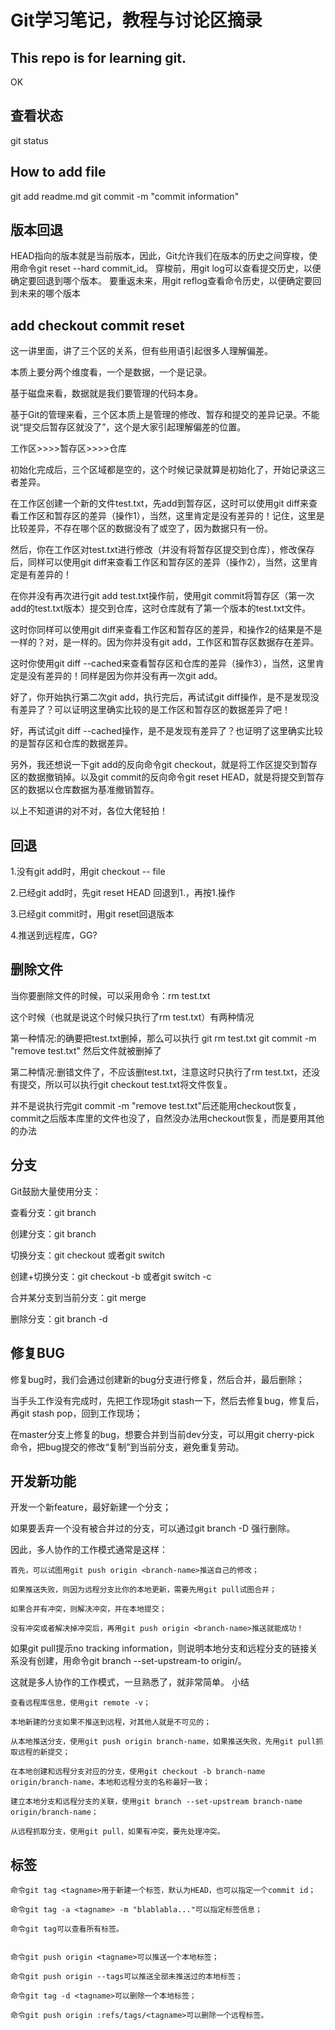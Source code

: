 # Git学习笔记，教程与讨论区摘录

## This repo is for learning git.
OK
## 查看状态

git status

## How to add file

git add readme.md
git commit -m "commit information"

## 版本回退
HEAD指向的版本就是当前版本，因此，Git允许我们在版本的历史之间穿梭，使用命令git reset --hard commit_id。
穿梭前，用git log可以查看提交历史，以便确定要回退到哪个版本。
要重返未来，用git reflog查看命令历史，以便确定要回到未来的哪个版本

## add checkout commit reset


这一讲里面，讲了三个区的关系，但有些用语引起很多人理解偏差。

本质上要分两个维度看，一个是数据，一个是记录。

基于磁盘来看，数据就是我们要管理的代码本身。

基于Git的管理来看，三个区本质上是管理的修改、暂存和提交的差异记录。不能说“提交后暂存区就没了”，这个是大家引起理解偏差的位置。

工作区>>>>暂存区>>>>仓库

初始化完成后，三个区域都是空的，这个时候记录就算是初始化了，开始记录这三者差异。

在工作区创建一个新的文件test.txt，先add到暂存区，这时可以使用git diff来查看工作区和暂存区的差异（操作1），当然，这里肯定是没有差异的！记住，这里是比较差异，不存在哪个区的数据没有了或空了，因为数据只有一份。

然后，你在工作区对test.txt进行修改（并没有将暂存区提交到仓库），修改保存后，同样可以使用git diff来查看工作区和暂存区的差异（操作2），当然，这里肯定是有差异的！

在你并没有再次进行git add test.txt操作前，使用git commit将暂存区（第一次add的test.txt版本）提交到仓库，这时仓库就有了第一个版本的test.txt文件。

这时你同样可以使用git diff来查看工作区和暂存区的差异，和操作2的结果是不是一样的？对，是一样的。因为你并没有git add，工作区和暂存区数据存在差异。

这时你使用git diff --cached来查看暂存区和仓库的差异（操作3），当然，这里肯定是没有差异的！同样是因为你并没有再一次git add。

好了，你开始执行第二次git add，执行完后，再试试git diff操作，是不是发现没有差异了？可以证明这里确实比较的是工作区和暂存区的数据差异了吧！

好，再试试git diff --cached操作，是不是发现有差异了？也证明了这里确实比较的是暂存区和仓库的数据差异。

另外，我还想说一下git add的反向命令git checkout，就是将工作区提交到暂存区的数据撤销掉。以及git commit的反向命令git reset HEAD，就是将提交到暂存区的数据以仓库数据为基准撤销暂存。

以上不知道讲的对不对，各位大佬轻拍！

## 回退



1.没有git add时，用git checkout -- file

2.已经git add时，先git reset HEAD <file>回退到1.，再按1.操作

3.已经git commit时，用git reset回退版本

4.推送到远程库，GG?

## 删除文件



当你要删除文件的时候，可以采用命令：rm test.txt

这个时候（也就是说这个时候只执行了rm test.txt）有两种情况

第一种情况:的确要把test.txt删掉，那么可以执行 git rm test.txt git commit -m "remove test.txt" 然后文件就被删掉了

第二种情况:删错文件了，不应该删test.txt，注意这时只执行了rm test.txt，还没 有提交，所以可以执行git checkout test.txt将文件恢复。

并不是说执行完git commit -m "remove test.txt"后还能用checkout恢复，commit之后版本库里的文件也没了，自然没办法用checkout恢复，而是要用其他的办法

## 分支

Git鼓励大量使用分支：

查看分支：git branch

创建分支：git branch <name>

切换分支：git checkout <name>或者git switch <name>

创建+切换分支：git checkout -b <name>或者git switch -c <name>

合并某分支到当前分支：git merge <name>

删除分支：git branch -d <name>




## 修复BUG
修复bug时，我们会通过创建新的bug分支进行修复，然后合并，最后删除；

当手头工作没有完成时，先把工作现场git stash一下，然后去修复bug，修复后，再git stash pop，回到工作现场；

在master分支上修复的bug，想要合并到当前dev分支，可以用git cherry-pick <commit>命令，把bug提交的修改“复制”到当前分支，避免重复劳动。

## 开发新功能
开发一个新feature，最好新建一个分支；

如果要丢弃一个没有被合并过的分支，可以通过git branch -D <name>强行删除。

因此，多人协作的工作模式通常是这样：

    首先，可以试图用git push origin <branch-name>推送自己的修改；
    
    如果推送失败，则因为远程分支比你的本地更新，需要先用git pull试图合并；
    
    如果合并有冲突，则解决冲突，并在本地提交；
    
    没有冲突或者解决掉冲突后，再用git push origin <branch-name>推送就能成功！

如果git pull提示no tracking information，则说明本地分支和远程分支的链接关系没有创建，用命令git branch --set-upstream-to <branch-name> origin/<branch-name>。

这就是多人协作的工作模式，一旦熟悉了，就非常简单。
小结

    查看远程库信息，使用git remote -v；
    
    本地新建的分支如果不推送到远程，对其他人就是不可见的；
    
    从本地推送分支，使用git push origin branch-name，如果推送失败，先用git pull抓取远程的新提交；
    
    在本地创建和远程分支对应的分支，使用git checkout -b branch-name origin/branch-name，本地和远程分支的名称最好一致；
    
    建立本地分支和远程分支的关联，使用git branch --set-upstream branch-name origin/branch-name；
    
    从远程抓取分支，使用git pull，如果有冲突，要先处理冲突。


## 标签


    命令git tag <tagname>用于新建一个标签，默认为HEAD，也可以指定一个commit id；
    
    命令git tag -a <tagname> -m "blablabla..."可以指定标签信息；
    
    命令git tag可以查看所有标签。


    命令git push origin <tagname>可以推送一个本地标签；
    
    命令git push origin --tags可以推送全部未推送过的本地标签；
    
    命令git tag -d <tagname>可以删除一个本地标签；
    
    命令git push origin :refs/tags/<tagname>可以删除一个远程标签。


